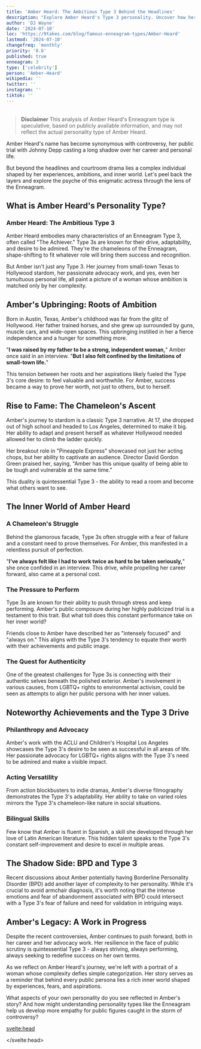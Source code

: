 ```yaml
---
title: 'Amber Heard: The Ambitious Type 3 Behind the Headlines'
description: "Explore Amber Heard's Type 3 personality. Uncover how her drive, childhood, and inner world shape the actress beyond the controversy"
author: 'DJ Wayne'
date: '2024-07-10'
loc: 'https://9takes.com/blog/famous-enneagram-types/Amber-Heard'
lastmod: '2024-07-10'
changefreq: 'monthly'
priority: '0.6'
published: true
enneagram: 3
type: ['celebrity']
person: 'Amber-Heard'
wikipedia: ''
twitter: ''
instagram: ''
tiktok: ''
---
```


<!--
    childhood and upbringing
    first big success
    style habits and quirks that relate to their personality type
    stressful moments in their life and how they handled them
    comfort- moments in their life where they are doing well and killing it

    amber heard borderline
amber heard personality disorders
amber heard bpd
amber heard mbti
amber heard personality disorder

-->
<!-- // keywords:  -->

<script>
	import  PopCard  from "$lib/components/atoms/PopCard.svelte";
</script>

<div
	style="display: flex;
    justify-content: center;
    margin: 1rem 0;
	"
>
	<PopCard
		image={`/types/3s/${'Amber-Heard'}.webp`}
		enneagramType={3}
		showIcon={false}
		displayText="Amber Heard"
		subtext=""
	/>
</div>

> **Disclaimer** This analysis of Amber Heard's Enneagram type is speculative, based on publicly available information, and may not reflect the actual personality type of Amber Heard.

<p class="firstLetter">Amber Heard's name has become synonymous with controversy, her public trial with Johnny Depp casting a long shadow over her career and personal life.</p>

But beyond the headlines and courtroom drama lies a complex individual shaped by her experiences, ambitions, and inner world. Let's peel back the layers and explore the psyche of this enigmatic actress through the lens of the Enneagram.

## What is Amber Heard's Personality Type?

### Amber Heard: The Ambitious Type 3

Amber Heard embodies many characteristics of an Enneagram Type 3, often called "The Achiever." Type 3s are known for their drive, adaptability, and desire to be admired. They're the chameleons of the Enneagram, shape-shifting to fit whatever role will bring them success and recognition.

But Amber isn't just any Type 3. Her journey from small-town Texas to Hollywood stardom, her passionate advocacy work, and yes, even her tumultuous personal life, all paint a picture of a woman whose ambition is matched only by her complexity.

## Amber's Upbringing: Roots of Ambition

Born in Austin, Texas, Amber's childhood was far from the glitz of Hollywood. Her father trained horses, and she grew up surrounded by guns, muscle cars, and wide-open spaces. This upbringing instilled in her a fierce independence and a hunger for something more.

"**I was raised by my father to be a strong, independent woman,**" Amber once said in an interview. "**But I also felt confined by the limitations of small-town life.**"

This tension between her roots and her aspirations likely fueled the Type 3's core desire: to feel valuable and worthwhile. For Amber, success became a way to prove her worth, not just to others, but to herself.

## Rise to Fame: The Chameleon's Ascent

Amber's journey to stardom is a classic Type 3 narrative. At 17, she dropped out of high school and headed to Los Angeles, determined to make it big. Her ability to adapt and present herself as whatever Hollywood needed allowed her to climb the ladder quickly.

Her breakout role in "Pineapple Express" showcased not just her acting chops, but her ability to captivate an audience. Director David Gordon Green praised her, saying, "Amber has this unique quality of being able to be tough and vulnerable at the same time."

This duality is quintessential Type 3 - the ability to read a room and become what others want to see.

## The Inner World of Amber Heard

### A Chameleon's Struggle

Behind the glamorous facade, Type 3s often struggle with a fear of failure and a constant need to prove themselves. For Amber, this manifested in a relentless pursuit of perfection.

"**I've always felt like I had to work twice as hard to be taken seriously,**" she once confided in an interview. This drive, while propelling her career forward, also came at a personal cost.

### The Pressure to Perform

Type 3s are known for their ability to push through stress and keep performing. Amber's public composure during her highly publicized trial is a testament to this trait. But what toll does this constant performance take on her inner world?

Friends close to Amber have described her as "intensely focused" and "always on." This aligns with the Type 3's tendency to equate their worth with their achievements and public image.

### The Quest for Authenticity

One of the greatest challenges for Type 3s is connecting with their authentic selves beneath the polished exterior. Amber's involvement in various causes, from LGBTQ+ rights to environmental activism, could be seen as attempts to align her public persona with her inner values.

## Noteworthy Achievements and the Type 3 Drive

### Philanthropy and Advocacy

Amber's work with the ACLU and Children's Hospital Los Angeles showcases the Type 3's desire to be seen as successful in all areas of life. Her passionate advocacy for LGBTQ+ rights aligns with the Type 3's need to be admired and make a visible impact.

### Acting Versatility

From action blockbusters to indie dramas, Amber's diverse filmography demonstrates the Type 3's adaptability. Her ability to take on varied roles mirrors the Type 3's chameleon-like nature in social situations.

### Bilingual Skills

Few know that Amber is fluent in Spanish, a skill she developed through her love of Latin American literature. This hidden talent speaks to the Type 3's constant self-improvement and desire to excel in multiple areas.

## The Shadow Side: BPD and Type 3

Recent discussions about Amber potentially having Borderline Personality Disorder (BPD) add another layer of complexity to her personality. While it's crucial to avoid armchair diagnosis, it's worth noting that the intense emotions and fear of abandonment associated with BPD could intersect with a Type 3's fear of failure and need for validation in intriguing ways.

## Amber's Legacy: A Work in Progress

Despite the recent controversies, Amber continues to push forward, both in her career and her advocacy work. Her resilience in the face of public scrutiny is quintessential Type 3 - always striving, always performing, always seeking to redefine success on her own terms.

As we reflect on Amber Heard's journey, we're left with a portrait of a woman whose complexity defies simple categorization. Her story serves as a reminder that behind every public persona lies a rich inner world shaped by experiences, fears, and aspirations.

What aspects of your own personality do you see reflected in Amber's story? And how might understanding personality types like the Enneagram help us develop more empathy for public figures caught in the storm of controversy?

<svelte:head>

<script type="application/ld+json">
{
  "@context": "http://schema.org",
  "@graph": [
    {
      "@type": "Article",
      "articleBody": "Amber Heard's name has become synonymous with controversy, her public trial with Johnny Depp casting a long shadow over her career and personal life. But beyond the headlines and courtroom drama lies a complex individual shaped by her experiences, ambitions, and inner world. This article explores Amber Heard's personality from the perspective of the Enneagram Type 3, delving into her upbringing, rise to fame, major accomplishments, and how she has navigated challenges and controversies.",
      "author": {
        "@type": "Person",
        "name": "DJ Wayne",
        "sameAs": ["https://www.instagram.com/djwayne3/", "https://www.youtube.com/@djwayne3", "https://www.linkedin.com/in/davidtwayne/", "https://twitter.com/djwayne3"]
      },
      "dateModified": "2024-07-10",
      "datePublished": "2024-07-10",
      "description": "This blog post examines Amber Heard's personality through the lens of the Enneagram Type 3, exploring her upbringing, rise to fame, major accomplishments, and how she has handled challenges and controversies.",
      "headline": "Decoding Amber Heard: The Ambitious Type 3 Behind the Headlines",
      "image": {
        "@type": "ImageObject",
        "height": 900,
        "url": "https://9takes.com/types/3s/Amber-Heard.webp",
        "width": 900
      },
      "mainEntityOfPage": {
        "@id": "https://9takes.com/blog/famous-enneagram-types/Amber-Heard",
        "@type": "WebPage"
      },
      "mentions": {
        "@type": "Person",
        "name": "Amber Heard",
        "sameAs": [
          "https://en.wikipedia.org/wiki/Amber_Heard",
          "https://www.imdb.com/name/nm1720028/",
          "https://twitter.com/realamberheard"
        ]
      },
      "publisher": {
        "@type": "Organization",
        "sameAs": ["https://www.instagram.com/9takesdotcom/", "https://twitter.com/9takesdotcom"],
        "logo": {
          "@type": "ImageObject",
          "url": "https://9takes.com/brand/darkRubix.png"
        },
        "name": "9takes"
      }
    },
    {
      "@type": "FAQPage",
      "mainEntity": [
        {
          "@type": "Question",
          "name": "What is Amber Heard's Enneagram type?",
          "acceptedAnswer": {
            "@type": "Answer",
            "text": "Amber Heard is an Enneagram Type 3, also known as The Achiever. Type 3s are characterized by their ambition, adaptability, and desire to be admired. They often have a strong drive for success and recognition."
          }
        },
        {
          "@type": "Question",
          "name": "How did Amber Heard's upbringing shape her Enneagram Type 3 personality?",
          "acceptedAnswer": {
            "@type": "Answer",
            "text": "Heard's upbringing in small-town Texas, with a father who trained horses, likely instilled in her a fierce independence and hunger for something more. This tension between her roots and aspirations fueled the Type 3's core desire to feel valuable and worthwhile, driving her ambition and need to prove herself."
          }
        },
        {
          "@type": "Question",
          "name": "What are some lesser-known facts about Amber Heard that reflect her Enneagram Type 3 traits?",
          "acceptedAnswer": {
            "@type": "Answer",
            "text": "Heard is fluent in Spanish and has a passion for classic cars, which she has restored. These skills showcase the Type 3's desire for self-improvement and excellence in multiple areas. She also dropped out of high school at 17 to pursue acting, demonstrating the Type 3's ambitious drive and willingness to take risks for success."
          }
        },
        {
          "@type": "Question",
          "name": "How does Amber Heard's philanthropy relate to her Enneagram Type 3 personality?",
          "acceptedAnswer": {
            "@type": "Answer",
            "text": "Heard's involvement with organizations like the ACLU and Children's Hospital Los Angeles reflects the Type 3's desire to be seen as successful in all areas of life. Her advocacy work aligns with the Type 3's need to be admired and make a visible impact, while also potentially serving as a way to align her public persona with her inner values."
          }
        },
        {
          "@type": "Question",
          "name": "How has Amber Heard handled public controversies as an Enneagram Type 3?",
          "acceptedAnswer": {
            "@type": "Answer",
            "text": "As a Type 3, Heard's handling of public controversies, particularly her high-profile trial with Johnny Depp, likely reflects her ability to maintain composure under stress and continue performing. This aligns with the Type 3's tendency to equate their worth with their achievements and public image, potentially at a significant personal cost."
          }
        }
      ]
    }
  ]
}
</script>

</svelte:head>

<style lang="scss"></style>
